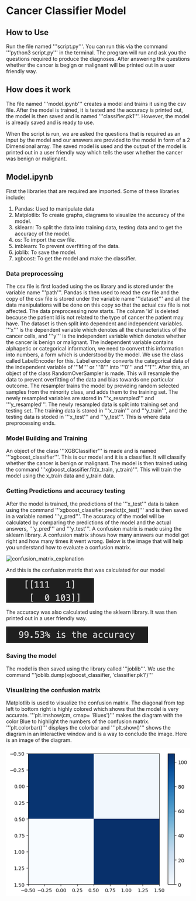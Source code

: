 # Cancer Classifier Model

## How to Use
Run the file named '''script.py'''. You can run this via the command '''python3 script.py''' in the terminal. The program will run and ask you the questions required to produce the diagnoses. After answering the questions whether the cancer is begign or malignant will be printed out in a user friendly way.

## How does it work
The file named '''model.ipynb''' creates a model and trains it using the csv file. After the model is trained, it is tested and the accuracy is printed out, the model is then saved and is named '''classifier.pk1'''. However, the model is already saved and is ready to use. 

When the script is run, we are asked the questions that is required as an input by the model and our answers are provided to the model in form of a 2 Dimensional array. The saved model is used and the output of the model is printed out in a user friendly way which tells the user whether the cancer was benign or malignant. 

## Model.ipynb 
First the libraries that are required are imported. Some of these libraries include:
1. Pandas: Used to manipulate data
2. Matplotlib: To create graphs, diagrams to visualize the accuracy of the model.
3. sklearn: To split the data into training data, testing data and to get the accuracy of the model. 
4. os: To import the csv file.
5. imblearn: To prevent overfitting of the data. 
6. joblib: To save the model. 
7. xgboost: To get the model and make the classifier. 

### Data preprocessing
The csv file is first loaded using the os library and is stored under the variable name '''path'''. Pandas is then used to read the csv file and the copy of the csv file is stored under the variable name '''dataset''' and all the data manipulations will be done on this copy so that the actual csv file is not affected. The data preprocessing now starts. The column 'id' is deleted because the patient id is not related to the type of cancer the patient may have. The dataset is then split into dependent and independent variables. '''x''' is the dependent variable which denotes all the characteristics of the cancer cells, and '''y''' is the independent variable which denotes whether the cancer is benign or malignant. The independent variable contains alphapetic or categorical information, we need to convert this information into numbers, a form which is understood by the model. We use the class called LabelEncoder for this. Label encoder converts the categorical data of the independent variable of '''M''' or '''B''' into '''0''' and '''1'''. After this, an object of the class RandomOverSampler is made. This will resample the data to prevent overfitting of the data and bias towards one particular outcome. The resampler trains the model by providing random selected samples from the minority class, and adds them to the training set. The newly resampled variables are stored in '''x_resampled''' and '''y_resampled'''. The newly resampled data is split into training set and testing set. The training data is stored in  '''x_train''' and '''y_train''', and the testing data is stoded in '''x_test''' and '''y_test'''. This is where data preprocessing ends.

### Model Building and Training
An object of the class '''XGBClassifier''' is made and is named '''xgboost_classifier'''. This is our model and it is a classifier. It will classify whether the cancer is benign or malignant. The model is then trained using the command '''xgboost_classifier.fit(x_train, y_train)'''. This will train the model using the x_train data and y_train data. 

### Getting Predictions and accuracy testing
After the model is trained, the predictions of the '''x_test''' data is taken using the command '''xgboost_classifier.predict(x_test)''' and is then saved in a variable named '''y_pred'''. The accuracy of the model will be calculated by comparing the predictions of the model and the actual answers, '''y_pred''' and '''y_test'''. A confusion matrix is made using the sklearn library. A confusion matrix shows how many answers our model got right and how many times it went wrong. Below is the image that will help you understand how to evaluate a confusion matrix. 

![confusion_matrix_explanation](https://miro.medium.com/v2/resize:fit:712/1*Z54JgbS4DUwWSknhDCvNTQ.png)

And this is the confusion matrix that was calculated for our model

![confusion_matrix](confusion_matrix.png)

The accuracy was also calculated using the sklearn library. It was then printed out in a user friendly way. 

![accuracy](accuracy.png)


### Saving the model

The model is then saved using the library called '''joblib'''. We use the command '''joblib.dump(xgboost_classifier, 'classifier.pk1')'''

### Visualizing the confusion matrix

Matplotlib is used to visualize the confusion matrix. The diagonal from top left to bottom right is highly colored which shows that the model is very accurate. '''plt.imshow(cm, cmap= 'Blues')''' makes the diagram with the color Blue to highlight the numbers of the confusion matrix. '''plt.colorbar()''' displays the colorbar and '''plt.show()''' shows the diagram in an interactive window and is a way to conclude the image. 
Here is an image of the diagram.

![diagram](diagram.png)
